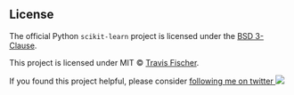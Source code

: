 ## License

The official Python `scikit-learn` project is licensed under the [BSD 3-Clause](https://github.com/scikit-learn/scikit-learn/blob/main/COPYING).

This project is licensed under MIT © [Travis Fischer](https://transitivebullsh.it).

If you found this project helpful, please consider [following me on twitter ![](https://storage.googleapis.com/saasify-assets/twitter-logo.svg)](https://twitter.com/transitive_bs)
